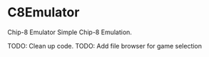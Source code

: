 # C8Emulator
Chip-8 Emulator
Simple Chip-8 Emulation.

TODO: Clean up code.
TODO: Add file browser for game selection
